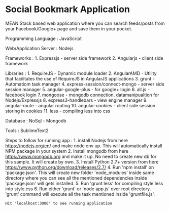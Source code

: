 # Social Bookmark Application
MEAN Stack based web application where you can search feeds/posts from your Facebook/Google+ page and save them in your pocket.

Programming Language : JavaScript

Web/Application Server : Nodejs

Frameworks :
    1. Expressjs - server side framework
    2. Angularjs - client side framework
    
Libraries : 
    1. RequireJS - Dynamic module loader
    2. AngularAMD - Utility that facilitates the use of RequireJS in AngularJS applications 
    3. grunt - Automatiom task manager
    4. express-session/connect-mongo - server side session manager
    5. angular-google-plus - for google+ login
    6. all.js - facebook login
    7. mongoose - mongodb connection, datamanipualtion for Nodejs/Expressjs
    8. express3-handlebars - view engine manager
    9. angular-route - angular routing
    10. angular-cookies - client side session storing in cookies
    11. less - compiling less into css
    
Database : NoSql - Mongodb

Tools : SublimeText2
    
    
Steps to follow for running app :
    1. install Nodejs from here https://nodejs.org/en/ and make node env up. This will automatically install NPM package in your system
    2. Install mongodb from here https://www.mongodb.org and make it up. No need to create new db for this sample. It will             create by own.
    3. Install Python 2.7+ version from here https://www.python.org/download/releases/2.7/
    4. Run 'npm install' on 'package.json'. This will create new folder 'node_modules' inside same directory where you can see       all the mentioned dependencies inside 'package.json' will gets installed.
    5. Run 'grunt less' for compiling style.less into style.css
    6. Run either 'grunt' or 'node app.js' over root directory. 'grunt' command will execute all the task mentioned inside           'gruntfile.js'.
    
    Hit "localhost:3000" to see running application
    

